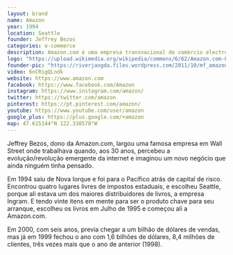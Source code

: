 ```yaml
---
layout: brand
name: Amazon
year: 1994
location: Seattle
founder: Jeffrey Bezos
categories: e-commerce
description: Amazon.com é uma empresa transnacional de comércio electrónico.
logo: "https://upload.wikimedia.org/wikipedia/commons/6/62/Amazon.com-Logo.svg"
founder-pic: "https://riverjangda.files.wordpress.com/2011/10/mf_amazon_f.jpg"
video: 6nCRigQLndk
website: https://www.amazon.com
facebook: https://www.facebook.com/Amazon
instagram: https://www.instagram.com/amazon/
twitter: https://twitter.com/amazon
pinterest: https://pt.pinterest.com/amazon/
youtube: https://www.youtube.com/user/amazon
google_plus: https://plus.google.com/+amazon
map: 47.615144°N 122.338578°W
---
```


Jeffrey Bezos, dono da Amazon.com, largou uma famosa empresa em Wall Street onde trabalhava quando, aos 30 anos, percebeu a evolução/revolução emergente da internet e imaginou um novo negócio que ainda ninguém tinha pensado.

Em 1994 saiu de Nova Iorque e foi para o Pacífico atrás de capital de risco. Encontrou quatro lugares livres de impostos estaduais, e escolheu Seattle, porque ali estava um dos maiores distribuidores de livros, a empresa Ingram. E tendo vinte itens em mente para ser o produto chave para seu arranque, escolheu os livros em Julho de 1995 e começou ali a Amazon.com.

Em 2000, com seis anos, previa chegar a um bilhão de dólares de vendas, mas já em 1999 fechou o ano com 1,6 bilhões de dólares, 8,4 milhões de clientes, três vezes mais que o ano de anterior (1998).